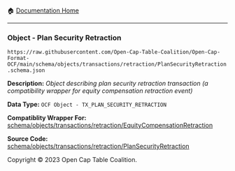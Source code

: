 :house: [Documentation Home](../../../../../README.md)

---

### Object - Plan Security Retraction

`https://raw.githubusercontent.com/Open-Cap-Table-Coalition/Open-Cap-Format-OCF/main/schema/objects/transactions/retraction/PlanSecurityRetraction.schema.json`

  **Description:** _Object describing plan security retraction transaction (a compatibility wrapper for equity compensation retraction event)_
  
  **Data Type:** `OCF Object - TX_PLAN_SECURITY_RETRACTION`
  
  **Compatiblity Wrapper For:** [schema/objects/transactions/retraction/EquityCompensationRetraction](./EquityCompensationRetraction.md)
  
  **Source Code:** [schema/objects/transactions/retraction/PlanSecurityRetraction](../../../../../../schema/objects/transactions/retraction/PlanSecurityRetraction.schema.json)

Copyright © 2023 Open Cap Table Coalition.
